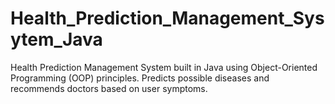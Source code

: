 # Health_Prediction_Management_Sysytem_Java
Health Prediction Management System built in Java using Object-Oriented Programming (OOP) principles. Predicts possible diseases and recommends doctors based on user symptoms.
